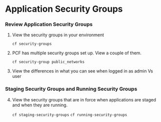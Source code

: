 # Application Security Groups

### Review Application Security Groups

1. View the security groups in your environment

    ```cf security-groups```
  
2. PCF has multiple security groups set up. View a couple of them.

    ```cf security-group public_networks```
  
3. View the differences in what you can see when logged in as admin Vs user

### Staging Security Groups and Running Security Groups

4. View the security groups that are in force when applications are staged and when they are running.

    ```cf staging-security-groups```
    ```cf running-security-groups```
